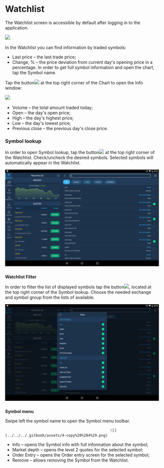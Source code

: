 # Watchlist


The Watchlist screen is accessible by default after logging in to the application.

![](../../../.gitbook/assets/first.png)


In the Watchlist you can find information by traded symbols:

* Last price – the last trade price;
* Change, % – the price deviation from current day's opening price in a percentage. In order to get full symbol information and open the chart, tap the Symbol name. 

Tap the button![](../../../.gitbook/assets/arrow-right%20%281%29.jpg)
at the top right corner of the Chart to open the Info window:

![](../../../.gitbook/assets/second%20%281%29.png)

* Volume – the total amount traded today;
* Open – the day's open price;
* High – the day's highest price;
* Low – the day's lowest price;
* Previous close – the previous day's close price.

### **Symbol lookup** 

In order to open Symbol lookup, tap the button![](../../../.gitbook/assets/add%20%283%29.jpg)
at the top right corner of the Watchlist. Check/uncheck the desired symbols. Selected symbols will automatically appear in the Watchlist.

![](../../../.gitbook/assets/2%20%2823%29.png)

### 
**Watchlist Filter**

 In order to filter the list of displayed symbols tap the button![](../../../.gitbook/assets/filter%20%282%29.jpg), 
located at the top right corner of the Symbol lookup. Choose the needed exchange and symbol group from the lists of available.

![](../../../.gitbook/assets/3%20%2837%29.png)

### 
**Symbol menu**

Swipe left the symbol name to open the Symbol menu toolbar.

                                                    ![](../../../.gitbook/assets/4-copy%20%284%29.png) 

* Info – opens the Symbol info with full information about the symbol;
* Market depth – opens the level 2 quotes for the selected symbol;
* Order Entry – opens the Order entry screen for the selected symbol;
* Remove – allows removing the Symbol from the Watchlist.

